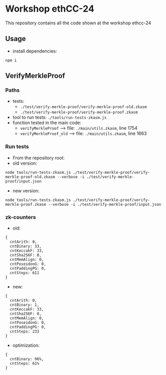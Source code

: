 # Workshop ethCC-24
This repository contains all the code shown at the workshop ethcc-24

## Usage
- install dependencies:
````
npm i
````

## VerifyMerkleProof
### Paths
- tests:
  - `./test/verify-merkle-proof/verify-merkle-proof-old.zkasm`
  - `./test/verify-merkle-proof/verify-merkle-proof.zkasm`
- tool to run tests: `./tools/run-tests-zkasm.js`
- function tested in the main code:
  - `verifyMerkleProof` --> file: `./main/utils.zkasm`, line 1754
  - `verifyMerkleProof_old` --> file: `./main/utils.zkasm`, line 1663

### Run tests
- From the repository root:
- old version:
```
node tools/run-tests-zkasm.js ./test/verify-merkle-proof/verify-merkle-proof-old.zkasm --verbose -i ./test/verify-merkle-proof/input.json
```
- new version:
```
node tools/run-tests-zkasm.js ./test/verify-merkle-proof/verify-merkle-proof.zkasm --verbose -i ./test/verify-merkle-proof/input.json
```

### zk-counters
- old:
```
{
  cntArith: 0,
  cntBinary: 33,
  cntKeccakF: 33,
  cntSha256F: 0,
  cntMemAlign: 0,
  cntPoseidonG: 0,
  cntPaddingPG: 0,
  cntSteps: 611
}
```
- new:
```
{
  cntArith: 0,
  cntBinary: 1,
  cntKeccakF: 33,
  cntSha256F: 0,
  cntMemAlign: 0,
  cntPoseidonG: 0,
  cntPaddingPG: 0,
  cntSteps: 233
}
```
- optimization:
```
{
  cntBinary: 96%,
  cntSteps: 61%
}
```